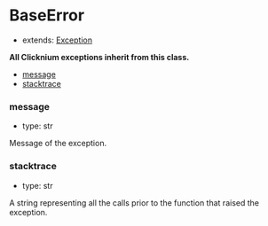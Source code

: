 # BaseError

- extends: [Exception](https://docs.python.org/3/library/exceptions.html#Exception "Python Built-in Exception")

**All Clicknium exceptions inherit from this class.**

- [message](#message)
- [stacktrace](#stacktrace)


### message
- type: str

Message of the exception.


### stacktrace
- type: str

A string representing all the calls prior to the function that raised the exception.